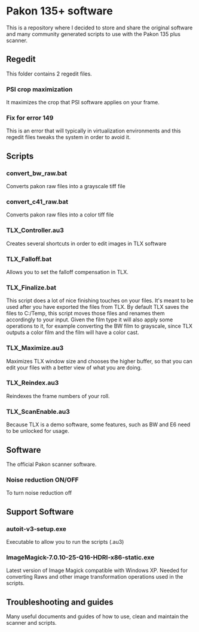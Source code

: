 # Pakon 135+ software
This is a repository where I decided to store and share the original software and many community generated scripts to use with the Pakon 135 plus scanner. 

## Regedit
This folder contains 2 regedit files.

### PSI crop maximization
It maximizes the crop that PSI software applies on your frame.

### Fix for error 149
This is an error that will typically in virtualization environments and this regedit files tweaks the system in order to avoid it. 

## Scripts

### convert_bw_raw.bat
Converts pakon raw files into a grayscale tiff file

### convert_c41_raw.bat
Converts pakon raw files into a color tiff file

### TLX_Controller.au3
Creates several shortcuts in order to edit images in TLX software

### TLX_Falloff.bat
Allows you to set the falloff compensation in TLX.

### TLX_Finalize.bat
This script does a lot of nice finishing touches on your files. It's meant to be used after you have exported the files from TLX. By default TLX saves the files to C:/Temp, this script moves those files and renames them accordingly to your input. Given the film type it will also apply some operations to it, for example converting the BW film to grayscale, since TLX outputs a color film and the film will have a color cast. 

### TLX_Maximize.au3
Maximizes TLX window size and chooses the higher buffer, so that you can edit your files with a better view of what you are doing. 

### TLX_Reindex.au3
Reindexes the frame numbers of your roll.

### TLX_ScanEnable.au3
Because TLX is a demo software, some features, such as BW and E6 need to be unlocked for usage.

## Software
The official Pakon scanner software. 

### Noise reduction ON/OFF
To turn noise reduction off

## Support Software

### autoit-v3-setup.exe
Executable to allow you to run the scripts (.au3)

### ImageMagick-7.0.10-25-Q16-HDRI-x86-static.exe
Latest version of Image Magick compatible with Windows XP. Needed for converting Raws and other image transformation operations used in the scripts.

## Troubleshooting and guides
Many useful documents and guides of how to use, clean and maintain the scanner and scripts.
